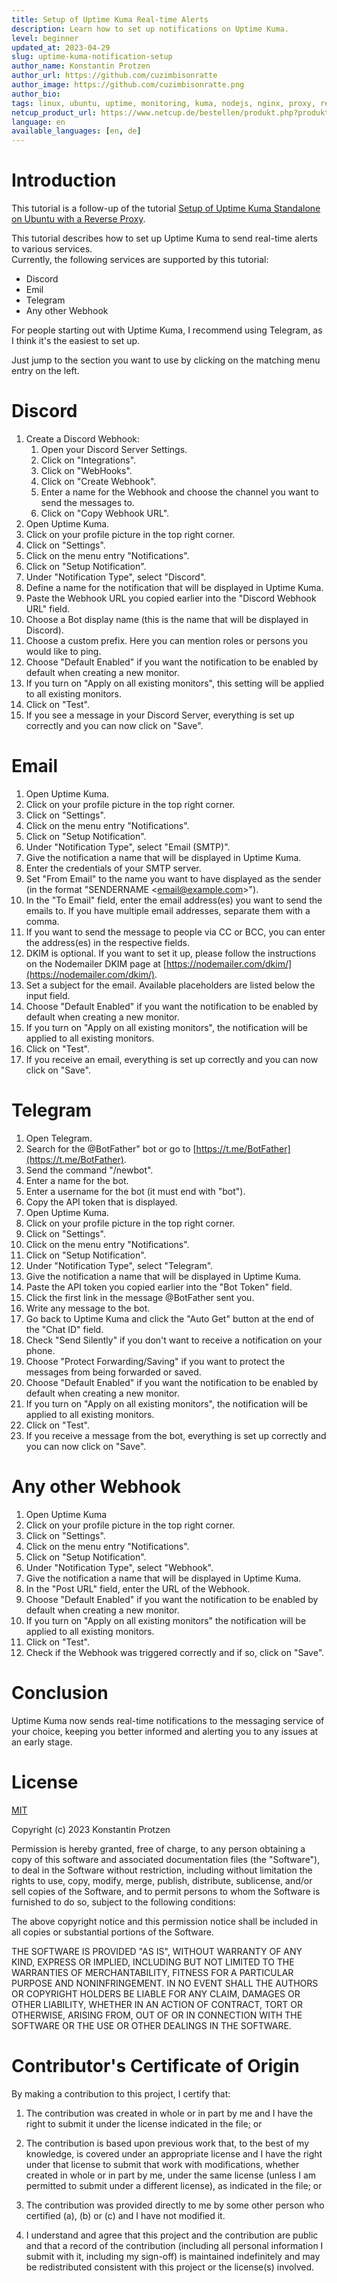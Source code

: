 ```yaml
---
title: Setup of Uptime Kuma Real-time Alerts
description: Learn how to set up notifications on Uptime Kuma.
level: beginner
updated_at: 2023-04-29
slug: uptime-kuma-notification-setup
author_name: Konstantin Protzen
author_url: https://github.com/cuzimbisonratte
author_image: https://github.com/cuzimbisonratte.png
author_bio:
tags: linux, ubuntu, uptime, monitoring, kuma, nodejs, nginx, proxy, reverse-proxy, notifications, alert, realtime, real-time, time, immediately
netcup_product_url: https://www.netcup.de/bestellen/produkt.php?produkt=2991
language: en
available_languages: [en, de]
---
```


# Introduction

This tutorial is a follow-up of the tutorial [Setup of Uptime Kuma Standalone on Ubuntu with a Reverse Proxy](https://community.netcup.com/en/tutorials/ubuntu-uptime-kuma-standalone-installation).

This tutorial describes how to set up Uptime Kuma to send real-time alerts to various services.  
Currently, the following services are supported by this tutorial:

- Discord
- Emil
- Telegram
- Any other Webhook

For people starting out with Uptime Kuma, I recommend using Telegram, as I think it's the easiest to set up.

Just jump to the section you want to use by clicking on the matching menu entry on the left.

# Discord

1. Create a Discord Webhook:
   1. Open your Discord Server Settings.
   2. Click on "Integrations".
   3. Click on "WebHooks".
   4. Click on "Create Webhook".
   5. Enter a name for the Webhook and choose the channel you want to send the messages to.
   6. Click on "Copy Webhook URL".
2. Open Uptime Kuma.
3. Click on your profile picture in the top right corner.
4. Click on "Settings".
5. Click on the menu entry "Notifications".
6. Click on "Setup Notification".
7. Under "Notification Type", select "Discord".
8. Define a name for the notification that will be displayed in Uptime Kuma.
9. Paste the Webhook URL you copied earlier into the "Discord Webhook URL" field.
10. Choose a Bot display name (this is the name that will be displayed in Discord).
11. Choose a custom prefix. Here you can mention roles or persons you would like to ping.
12. Choose "Default Enabled" if you want the notification to be enabled by default when creating a new monitor.
13. If you turn on "Apply on all existing monitors", this setting will be applied to all existing monitors.
14. Click on "Test".
15. If you see a message in your Discord Server, everything is set up correctly and you can now click on "Save".

# Email

1. Open Uptime Kuma.
2. Click on your profile picture in the top right corner.
3. Click on "Settings".
4. Click on the menu entry "Notifications".
5. Click on "Setup Notification".
6. Under "Notification Type", select "Email (SMTP)".
7. Give the notification a name that will be displayed in Uptime Kuma.
8. Enter the credentials of your SMTP server.
9. Set "From Email" to the name you want to have displayed as the sender (in the format "SENDERNAME &lt;email@example.com>").
10. In the "To Email" field, enter the email address(es) you want to send the emails to. If you have multiple email addresses, separate them with a comma.
11. If you want to send the message to people via CC or BCC, you can enter the address(es) in the respective fields.
12. DKIM is optional. If you want to set it up, please follow the instructions on the Nodemailer DKIM page at [https://nodemailer.com/dkim/](https://nodemailer.com/dkim/).
13. Set a subject for the email. Available placeholders are listed below the input field.
14. Choose "Default Enabled" if you want the notification to be enabled by default when creating a new monitor.
15. If you turn on "Apply on all existing monitors", the notification will be applied to all existing monitors.
16. Click on "Test".
17. If you receive an email, everything is set up correctly and you can now click on "Save".

# Telegram

1. Open Telegram.
2. Search for the @BotFather" bot or go to [https://t.me/BotFather](https://t.me/BotFather).
3. Send the command "/newbot".
4. Enter a name for the bot.
5. Enter a username for the bot (it must end with "bot").
6. Copy the API token that is displayed.
7. Open Uptime Kuma.
8. Click on your profile picture in the top right corner.
9. Click on "Settings".
10. Click on the menu entry "Notifications".
11. Click on "Setup Notification".
12. Under "Notification Type", select "Telegram".
13. Give the notification a name that will be displayed in Uptime Kuma.
14. Paste the API token you copied earlier into the "Bot Token" field.
15. Click the first link in the message @BotFather sent you.
16. Write any message to the bot.
17. Go back to Uptime Kuma and click the "Auto Get" button at the end of the "Chat ID" field.
18. Check "Send Silently" if you don't want to receive a notification on your phone.
19. Choose "Protect Forwarding/Saving" if you want to protect the messages from being forwarded or saved.
20. Choose "Default Enabled" if you want the notification to be enabled by default when creating a new monitor.
21. If you turn on "Apply on all existing monitors", the notification will be applied to all existing monitors.
22. Click on "Test".
23. If you receive a message from the bot, everything is set up correctly and you can now click on "Save".

# Any other Webhook

1. Open Uptime Kuma
2. Click on your profile picture in the top right corner.
3. Click on "Settings".
4. Click on the menu entry "Notifications".
5. Click on "Setup Notification".
6. Under "Notification Type", select "Webhook".
7. Give the notification a name that will be displayed in Uptime Kuma.
8. In the "Post URL" field, enter the URL of the Webhook.
9. Choose "Default Enabled" if you want the notification to be enabled by default when creating a new monitor.
10. If you turn on "Apply on all existing monitors" the notification will be applied to all existing monitors.
11. Click on "Test".
12. Check if the Webhook was triggered correctly and if so, click on "Save".

# Conclusion

Uptime Kuma now sends real-time notifications to the messaging service of your choice, keeping you better informed and alerting you to any issues at an early stage.

# License

[MIT](https://github.com/netcup-community/community-tutorials/blob/main/LICENSE)

Copyright (c) 2023 Konstantin Protzen

Permission is hereby granted, free of charge, to any person obtaining a copy of this software and associated documentation files (the "Software"), to deal in the Software without restriction, including without limitation the rights to use, copy, modify, merge, publish, distribute, sublicense, and/or sell copies of the Software, and to permit persons to whom the Software is furnished to do so, subject to the following conditions:

The above copyright notice and this permission notice shall be included in all copies or substantial portions of the Software.

THE SOFTWARE IS PROVIDED "AS IS", WITHOUT WARRANTY OF ANY KIND, EXPRESS OR IMPLIED, INCLUDING BUT NOT LIMITED TO THE WARRANTIES OF MERCHANTABILITY, FITNESS FOR A PARTICULAR PURPOSE AND NONINFRINGEMENT. IN NO EVENT SHALL THE AUTHORS OR COPYRIGHT HOLDERS BE LIABLE FOR ANY CLAIM, DAMAGES OR OTHER LIABILITY, WHETHER IN AN ACTION OF CONTRACT, TORT OR OTHERWISE, ARISING FROM, OUT OF OR IN CONNECTION WITH THE SOFTWARE OR THE USE OR OTHER DEALINGS IN THE SOFTWARE.

# Contributor's Certificate of Origin

By making a contribution to this project, I certify that:

1.  The contribution was created in whole or in part by me and I have the right to submit it under the license indicated in the file; or

2.  The contribution is based upon previous work that, to the best of my knowledge, is covered under an appropriate license and I have the right under that license to submit that work with modifications, whether created in whole or in part by me, under the same license (unless I am permitted to submit under a different license), as indicated in the file; or

3.  The contribution was provided directly to me by some other person who certified (a), (b) or (c) and I have not modified it.

4.  I understand and agree that this project and the contribution are public and that a record of the contribution (including all personal information I submit with it, including my sign-off) is maintained indefinitely and may be redistributed consistent with this project or the license(s) involved.
